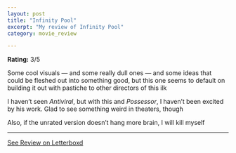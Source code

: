 ```yaml
---
layout: post
title: "Infinity Pool"
excerpt: "My review of Infinity Pool"
category: movie_review

---
```


**Rating:** 3/5

Some cool visuals — and some really dull ones — and some ideas that could be fleshed out into something good, but this one seems to default on building it out with pastiche to other directors of this ilk

I haven’t seen <i>Antiviral</i>, but with this and <i>Possessor</i>, I haven’t been excited by his work. Glad to see something weird in theaters, though

Also, if the unrated version doesn’t hang more brain, I will kill myself

<hr>

[See Review on Letterboxd](https://boxd.it/3NAiYl)
